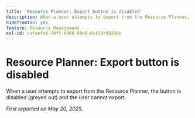 ```yaml
---
title: 'Resource Planner: Export button is disabled'
description: When a user attempts to export from the Resource Planner, the button is disabled (greyed out) and the user cannot export.
hidefromtoc: yes
feature: Resource Management
exl-id: cafaefa6-f0f5-4366-88e8-6c433c98280e
---
```

# Resource Planner: Export button is disabled

When a user attempts to export from the Resource Planner, the button is disabled (greyed out) and the user cannot export.

_First reported on May 20, 2025._

